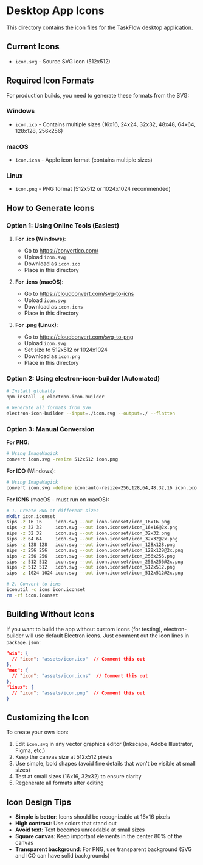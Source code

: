 # Desktop App Icons

This directory contains the icon files for the TaskFlow desktop application.

## Current Icons

- `icon.svg` - Source SVG icon (512x512)

## Required Icon Formats

For production builds, you need to generate these formats from the SVG:

### Windows
- `icon.ico` - Contains multiple sizes (16x16, 24x24, 32x32, 48x48, 64x64, 128x128, 256x256)

### macOS
- `icon.icns` - Apple icon format (contains multiple sizes)

### Linux
- `icon.png` - PNG format (512x512 or 1024x1024 recommended)

## How to Generate Icons

### Option 1: Using Online Tools (Easiest)

1. **For .ico (Windows)**:
   - Go to https://convertico.com/
   - Upload `icon.svg`
   - Download as `icon.ico`
   - Place in this directory

2. **For .icns (macOS)**:
   - Go to https://cloudconvert.com/svg-to-icns
   - Upload `icon.svg`
   - Download as `icon.icns`
   - Place in this directory

3. **For .png (Linux)**:
   - Go to https://cloudconvert.com/svg-to-png
   - Upload `icon.svg`
   - Set size to 512x512 or 1024x1024
   - Download as `icon.png`
   - Place in this directory

### Option 2: Using electron-icon-builder (Automated)

```bash
# Install globally
npm install -g electron-icon-builder

# Generate all formats from SVG
electron-icon-builder --input=./icon.svg --output=./ --flatten
```

### Option 3: Manual Conversion

**For PNG**:
```bash
# Using ImageMagick
convert icon.svg -resize 512x512 icon.png
```

**For ICO** (Windows):
```bash
# Using ImageMagick
convert icon.svg -define icon:auto-resize=256,128,64,48,32,16 icon.ico
```

**For ICNS** (macOS - must run on macOS):
```bash
# 1. Create PNG at different sizes
mkdir icon.iconset
sips -z 16 16     icon.svg --out icon.iconset/icon_16x16.png
sips -z 32 32     icon.svg --out icon.iconset/icon_16x16@2x.png
sips -z 32 32     icon.svg --out icon.iconset/icon_32x32.png
sips -z 64 64     icon.svg --out icon.iconset/icon_32x32@2x.png
sips -z 128 128   icon.svg --out icon.iconset/icon_128x128.png
sips -z 256 256   icon.svg --out icon.iconset/icon_128x128@2x.png
sips -z 256 256   icon.svg --out icon.iconset/icon_256x256.png
sips -z 512 512   icon.svg --out icon.iconset/icon_256x256@2x.png
sips -z 512 512   icon.svg --out icon.iconset/icon_512x512.png
sips -z 1024 1024 icon.svg --out icon.iconset/icon_512x512@2x.png

# 2. Convert to icns
iconutil -c icns icon.iconset
rm -rf icon.iconset
```

## Building Without Icons

If you want to build the app without custom icons (for testing), electron-builder will use default Electron icons. Just comment out the icon lines in `package.json`:

```json
"win": {
  // "icon": "assets/icon.ico"  // Comment this out
},
"mac": {
  // "icon": "assets/icon.icns"  // Comment this out
},
"linux": {
  // "icon": "assets/icon.png"  // Comment this out
}
```

## Customizing the Icon

To create your own icon:

1. Edit `icon.svg` in any vector graphics editor (Inkscape, Adobe Illustrator, Figma, etc.)
2. Keep the canvas size at 512x512 pixels
3. Use simple, bold shapes (avoid fine details that won't be visible at small sizes)
4. Test at small sizes (16x16, 32x32) to ensure clarity
5. Regenerate all formats after editing

## Icon Design Tips

- **Simple is better**: Icons should be recognizable at 16x16 pixels
- **High contrast**: Use colors that stand out
- **Avoid text**: Text becomes unreadable at small sizes
- **Square canvas**: Keep important elements in the center 80% of the canvas
- **Transparent background**: For PNG, use transparent background (SVG and ICO can have solid backgrounds)
